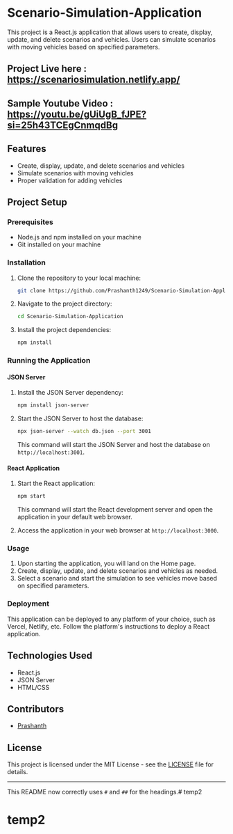 
# Scenario-Simulation-Application

This project is a React.js application that allows users to create, display, update, and delete scenarios and vehicles. Users can simulate scenarios with moving vehicles based on specified parameters.

## Project Live here : https://scenariosimulation.netlify.app/
## Sample Youtube Video : https://youtu.be/gUiUgB_fJPE?si=25h43TCEgCnmqdBg

## Features

- Create, display, update, and delete scenarios and vehicles
- Simulate scenarios with moving vehicles
- Proper validation for adding vehicles

## Project Setup

### Prerequisites

- Node.js and npm installed on your machine
- Git installed on your machine

### Installation

1. Clone the repository to your local machine:

    ```bash
    git clone https://github.com/Prashanth1249/Scenario-Simulation-Application.git
    ```

2. Navigate to the project directory:

    ```bash
    cd Scenario-Simulation-Application
    ```

3. Install the project dependencies:

    ```bash
    npm install
    ```

### Running the Application

#### JSON Server

1. Install the JSON Server dependency:

    ```bash
    npm install json-server
    ```

2. Start the JSON Server to host the database:

    ```bash
    npx json-server --watch db.json --port 3001
    ```

   This command will start the JSON Server and host the database on `http://localhost:3001`.

#### React Application

1. Start the React application:

    ```bash
    npm start
    ```

   This command will start the React development server and open the application in your default web browser.

2. Access the application in your web browser at `http://localhost:3000`.

### Usage

1. Upon starting the application, you will land on the Home page.
2. Create, display, update, and delete scenarios and vehicles as needed.
3. Select a scenario and start the simulation to see vehicles move based on specified parameters.

### Deployment

This application can be deployed to any platform of your choice, such as Vercel, Netlify, etc. Follow the platform's instructions to deploy a React application.

## Technologies Used

- React.js
- JSON Server
- HTML/CSS

## Contributors

- [Prashanth](https://github.com/Prashanth1249)

## License

This project is licensed under the MIT License - see the [LICENSE](LICENSE) file for details.

---

This README now correctly uses `#` and `##` for the headings.# temp2
# temp2
